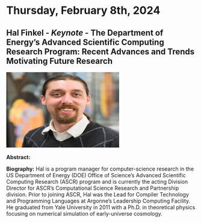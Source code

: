 # Thursday, February 8th, 2024

## <a id="hf">Hal Finkel - _Keynote_ - The Department of Energy’s Advanced Scientific Computing Research Program: Recent Advances and Trends Motivating Future Research</a>

<img alt="Hal Finkel Headshot" src="./presenter_slides/Thursday_02_08_24/headshots/hf_headshot.jpeg" width="300" height="200">

<a id="hf_ab">**Abstract:**</a> 

<a id="hf_bio"></a>**Biography:**
Hal is a program manager for computer-science research in the US Department of Energy (DOE) Office of Science’s Advanced Scientific Computing Research (ASCR) program and is currently the acting Division Director for ASCR’s Computational Science Research and Partnership division. Prior to joining ASCR, Hal was the Lead for Compiler Technology and Programming Languages at Argonne’s Leadership Computing Facility. He graduated from Yale University in 2011 with a Ph.D. in theoretical physics focusing on numerical simulation of early-universe cosmology.
